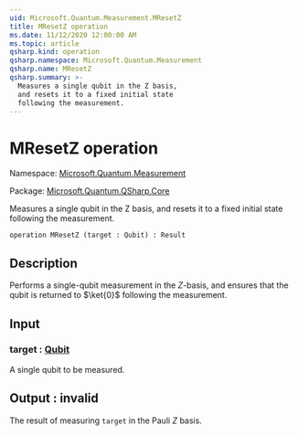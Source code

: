 ```yaml
---
uid: Microsoft.Quantum.Measurement.MResetZ
title: MResetZ operation
ms.date: 11/12/2020 12:00:00 AM
ms.topic: article
qsharp.kind: operation
qsharp.namespace: Microsoft.Quantum.Measurement
qsharp.name: MResetZ
qsharp.summary: >-
  Measures a single qubit in the Z basis,
  and resets it to a fixed initial state
  following the measurement.
---
```


# MResetZ operation

Namespace: [Microsoft.Quantum.Measurement](xref:Microsoft.Quantum.Measurement)

Package: [Microsoft.Quantum.QSharp.Core](https://nuget.org/packages/Microsoft.Quantum.QSharp.Core)


Measures a single qubit in the Z basis,and resets it to a fixed initial statefollowing the measurement.

```qsharp
operation MResetZ (target : Qubit) : Result
```


## Description

Performs a single-qubit measurement in the $Z$-basis,and ensures that the qubit is returned to $\ket{0}$following the measurement.

## Input

### target : [Qubit](xref:microsoft.quantum.lang-ref.qubit)

A single qubit to be measured.



## Output : __invalid<Result>__

The result of measuring `target` in the Pauli $Z$ basis.